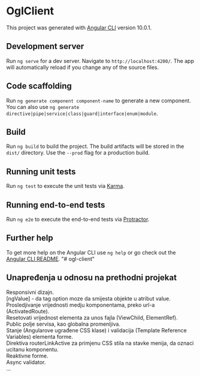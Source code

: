 # OglClient

This project was generated with [Angular CLI](https://github.com/angular/angular-cli) version 10.0.1.

## Development server

Run `ng serve` for a dev server. Navigate to `http://localhost:4200/`. The app will automatically reload if you change any of the source files.

## Code scaffolding

Run `ng generate component component-name` to generate a new component. You can also use `ng generate directive|pipe|service|class|guard|interface|enum|module`.

## Build

Run `ng build` to build the project. The build artifacts will be stored in the `dist/` directory. Use the `--prod` flag for a production build.

## Running unit tests

Run `ng test` to execute the unit tests via [Karma](https://karma-runner.github.io).

## Running end-to-end tests

Run `ng e2e` to execute the end-to-end tests via [Protractor](http://www.protractortest.org/).

## Further help

To get more help on the Angular CLI use `ng help` or go check out the [Angular CLI README](https://github.com/angular/angular-cli/blob/master/README.md).
"# ogl-client" 

## Unapređenja u odnosu na prethodni projekat

Responsivni dizajn.\
[ngValue] - da tag option moze da smijesta objekte u atribut value.\
Prosledjivanje vrijednosti medju komponentama, preko url-a (ActivatedRoute).\
Resetovati vrijednost elementa za unos fajla (ViewChild, ElementRef).\
Public polje servisa, kao globalna promenljiva.\
Stanje (Angularove ugrađene CSS klase) i validacija (Template Reference Variables) elementa forme.\
Direktiva routerLinkActive za primjenu CSS stila na stavke menija, da oznaci ucitanu komponentu.\
Reaktivne forme.\
Async validator.\
...


